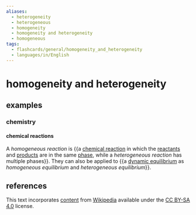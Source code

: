 ```yaml
---
aliases:
  - heterogeneity
  - heterogeneous
  - homogeneity
  - homogeneity and heterogeneity
  - homogeneous
tags:
  - flashcards/general/homogeneity_and_heterogeneity
  - languages/in/English
---
```


# homogeneity and heterogeneity

## examples

### chemistry

#### chemical reactions

A _homogeneous reaction_ is {{a [chemical reaction](chemical%20reaction.md) in which the [reactants](reagent.md) and [products](product%20(chemistry).md) are in the same [phase](phase%20(matter).md), while a _heterogeneous reaction_ has multiple phases}}. They can also be applied to {{a [dynamic equilibrium](dynamic%20equilibrium.md) as _homogeneous equilibrium_ and _heterogeneous equilibrium_}}. <!--SR:!2024-02-17,205,270!2026-01-20,715,310-->

## references

This text incorporates [content](https://en.wikipedia.org/wiki/homogeneity_and_heterogeneity) from [Wikipedia](Wikipedia.md) available under the [CC BY-SA 4.0](https://creativecommons.org/licenses/by-sa/4.0/) license.
